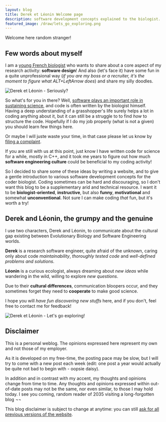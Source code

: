 ```yaml
---
layout: blog
title: Derek et Léonin Welcome page
description: software development concepts explained to the biologist.
featured_image: /draw/lets_go_exploring.png
---
```


Welcome here random stranger!

## Few words about myself

I am a [young French biologist]({{site.url}}) who wants to share
about a core aspect of my research activity: **software design**!
And also (let's face it) have some fun in a quite unprofessional way (*if you are my boss or a recruiter, it's the moment to figure what ALT+LeftArrow does*) and share my silly doodles.

![Derek et Léonin - Seriously?]( {{site.url}}/draw/silly.jpg)

So what's for you in there? Well, [software plays an important role in sustaining science](https://rse.ac.uk/about/why-research-needs-rses/),
and code is often written by the biologist himself. Having a deep understanding of
a grasshopper's life surely helps a lot in coding anything about it, but it can still be a struggle to
to find *how* to structure the code. Hopefully if I do my job properly (what is not a given)
you should learn few things here.

Or maybe I will juste waste your time, in that case please let us know by [filing a complaint]({{site.url}}/draw/public_relations.jpg).

If you are still with us at this point, just know I have written code for science for a while, mostly in C++, and it took me
years to figure out how much **software engineering culture**
could be beneficial to my coding activity!

So I decided to share some of these ideas by writing a website, and to give a
gentle introduction to various software development concepts for the coder biologist.
Coding sometimes can be hard and discouraging, so I don't want this blog to be a
supplementary arid and technical resource. I want it to be **biologist-oriented**,
**instructive**, but also **funny**, **motivational** and somewhat **unconventional**.
Not sure I can make coding *that* fun, but it's worth a try!

## Derek and Léonin, the grumpy and the genuine

I use two characters, Derek and Léonin, to communicate about the cultural gap
existing between Evolutionary Biology and Software Engineering worlds.

**Derek** is a research software engineer, quite afraid of the unknown,
caring only about code *maintainability*, *thoroughly tested code* and *well-defined problems
and solutions*.

**Léonin** is a curious ecologist, always dreaming about *new ideas* while wandering
in the wild, willing to explore *new questions*.

Due to their **cultural differences**, communication bloopers occur,
and they sometimes forget they need to **cooperate** to make good science.

I hope you will *have fun discovering new stuffs* here, and if you don't,
feel free to contact me for feedback!

![Derek et Léonin - Let's go exploring!]( {{site.url}}/draw/lets_go_exploring.png)

## Disclaimer

This is a personal weblog. The opinions expressed here represent my own and not those of my employer.

As it is developed on my free-time, the posting pace may be slow, but I will try to come
with a new post each week (edit: one post a year would actually be quite not bad to begin with - oopsie daisy).

In addition and in contrast with my accent, my thoughts and opinions change from time to time. Any thoughts and opinions expressed within out-of-date posts may not be the same,
nor even similar, to those I may hold today. I see you coming, random reader of 2035 visiting a long-forgotten blog ¬¬

This blog disclaimer is subject to change at anytime: you can still [ask for all previous versions of the website]({{site.url}}/draw/public_relations.jpg).
